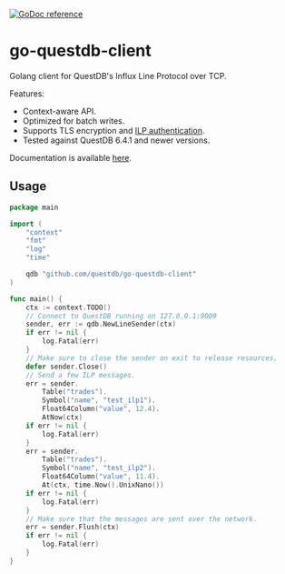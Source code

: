 [![GoDoc reference](https://img.shields.io/badge/godoc-reference-blue.svg)](https://pkg.go.dev/github.com/questdb/go-questdb-client)

# go-questdb-client

Golang client for QuestDB's Influx Line Protocol over TCP.

Features:
* Context-aware API.
* Optimized for batch writes.
* Supports TLS encryption and [ILP authentication](https://questdb.io/docs/reference/api/ilp/authenticate).
* Tested against QuestDB 6.4.1 and newer versions.

Documentation is available [here](https://pkg.go.dev/github.com/questdb/go-questdb-client).

## Usage

```go
package main

import (
	"context"
	"fmt"
	"log"
	"time"

	qdb "github.com/questdb/go-questdb-client"
)

func main() {
	ctx := context.TODO()
	// Connect to QuestDB running on 127.0.0.1:9009
	sender, err := qdb.NewLineSender(ctx)
	if err != nil {
		log.Fatal(err)
	}
	// Make sure to close the sender on exit to release resources.
	defer sender.Close()
	// Send a few ILP messages.
	err = sender.
		Table("trades").
		Symbol("name", "test_ilp1").
		Float64Column("value", 12.4).
		AtNow(ctx)
	if err != nil {
		log.Fatal(err)
	}
	err = sender.
		Table("trades").
		Symbol("name", "test_ilp2").
		Float64Column("value", 11.4).
		At(ctx, time.Now().UnixNano())
	if err != nil {
		log.Fatal(err)
	}
	// Make sure that the messages are sent over the network.
	err = sender.Flush(ctx)
	if err != nil {
		log.Fatal(err)
	}
}
```

